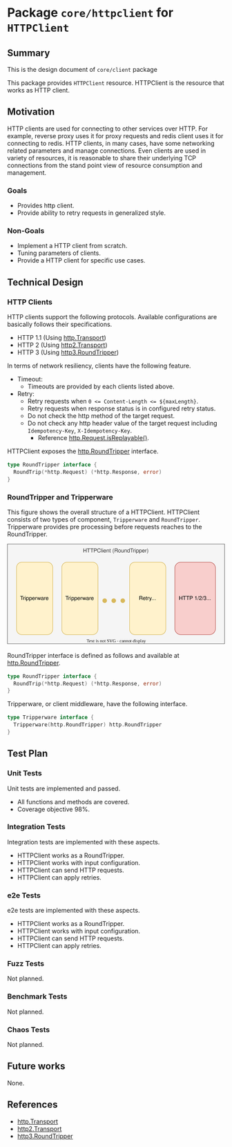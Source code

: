# Package `core/httpclient` for `HTTPClient`

## Summary

This is the design document of `core/client` package

This package provides `HTTPClient` resource.
HTTPClient is the resource that works as HTTP client.

## Motivation

HTTP clients are used for connecting to other services over HTTP.
For example, reverse proxy uses it for proxy requests and redis client uses it for connecting to redis.
HTTP clients, in many cases, have some networking related parameters and manage connections.
Even clients are used in variety of resources, it is reasonable to share their underlying TCP connections
from the stand point view of resource consumption and management.

### Goals

- Provides http client.
- Provide ability to retry requests in generalized style.

### Non-Goals

- Implement a HTTP client from scratch.
- Tuning parameters of clients.
- Provide a HTTP client for specific use cases.

## Technical Design

### HTTP Clients

HTTP clients support the following protocols.
Available configurations are basically follows their specifications.

- HTTP 1.1 (Using [http.Transport](https://pkg.go.dev/net/http#Transport))
- HTTP 2 (Using [http2.Transport](https://pkg.go.dev/golang.org/x/net/http2#Transport))
- HTTP 3 (Using [http3.RoundTripper](https://pkg.go.dev/github.com/quic-go/quic-go/http3#RoundTripper))

In terms of network resiliency, clients have the following feature.

- Timeout:
    - Timeouts are provided by each clients listed above.
- Retry:
    - Retry requests when `0 <= Content-Length <= ${maxLength}`.
    - Retry requests when response status is in configured retry status.
    - Do not check the http method of the target request.
    - Do not check any http header value of the target request including `Idempotency-Key`, `X-Idempotency-Key`.
        - Reference [http.Request.isReplayable()](https://cs.opensource.google/go/go/+/refs/tags/go1.23.1:src/net/http/request.go;l=1543).

HTTPClient exposes the [http.RoundTripper](https://pkg.go.dev/net/http#RoundTripper) interface.

```go
type RoundTripper interface {
  RoundTrip(*http.Request) (*http.Response, error)
}
```

### RoundTripper and Tripperware

This figure shows the overall structure of a HTTPClient.
HTTPClient consists of two types of component, `Tripperware` and `RoundTripper`.
Tripperware provides pre processing before requests reaches to the RoundTripper.

![client.svg](./img/client.svg)

RoundTripper interface is defined as follows and available at [http.RoundTripper](https://pkg.go.dev/net/http#RoundTripper).

```go
type RoundTripper interface {
  RoundTrip(*http.Request) (*http.Response, error)
}
```

Tripperware, or client middleware, have the following interface.

```go
type Tripperware interface {
  Tripperware(http.RoundTripper) http.RoundTripper
}
```

## Test Plan

### Unit Tests

Unit tests are implemented and passed.

- All functions and methods are covered.
- Coverage objective 98%.

### Integration Tests

Integration tests are implemented with these aspects.

- HTTPClient works as a RoundTripper.
- HTTPClient works with input configuration.
- HTTPClient can send HTTP requests.
- HTTPClient can apply retries.

### e2e Tests

e2e tests are implemented with these aspects.

- HTTPClient works as a RoundTripper.
- HTTPClient works with input configuration.
- HTTPClient can send HTTP requests.
- HTTPClient can apply retries.

### Fuzz Tests

Not planned.

### Benchmark Tests

Not planned.

### Chaos Tests

Not planned.

## Future works

None.

## References

- [http.Transport](https://pkg.go.dev/net/http#Transport)
- [http2.Transport](https://pkg.go.dev/golang.org/x/net/http2#Transport)
- [http3.RoundTripper](https://pkg.go.dev/github.com/quic-go/quic-go/http3#RoundTripper)
